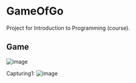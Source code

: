 # GameOfGo
Project for Introduction to Programming (course).

## Game
![image](https://github.com/user-attachments/assets/5a303a73-bfae-47dd-95d2-c64bccb1f2ee)

Capturing1:
![image](https://github.com/user-attachments/assets/3ff32aaf-57f6-4fed-b835-8b7bc005ebbd)


